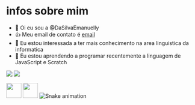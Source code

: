 # infos sobre mim

- 👋 Oi eu sou a @DaSilvaEmanuelly
- 👍 Meu email de contato é [email](emanuellyp385@gmail.com)
- 👀 Eu estou interessada a ter mais conhecimento na area linguistica da informatica
- 🌱 Eu estou aprendendo a programar recentemente a linguagem de JavaScript e Scratch

![](https://img.shields.io/badge/Scratch-4D97FF?style=for-the-badge&logo=Scratch&logoColor=white)
![](https://img.shields.io/badge/JavaScript-323330?style=for-the-badge&logo=javascript&logoColor=F7DF1E)


<img src="https://cdn.jsdelivr.net/gh/devicons/devicon/icons/java/java-original.svg" width="40" height="40"/> <img src="https://cdn.jsdelivr.net/gh/devicons/devicon/icons/linux/linux-original.svg" width="40" height="40"/>
![Snake animation](https://github.com/seu-usuário-aqui/seu-usuário-aqui/blob/output/github-contribution-grid-snake.svg)
